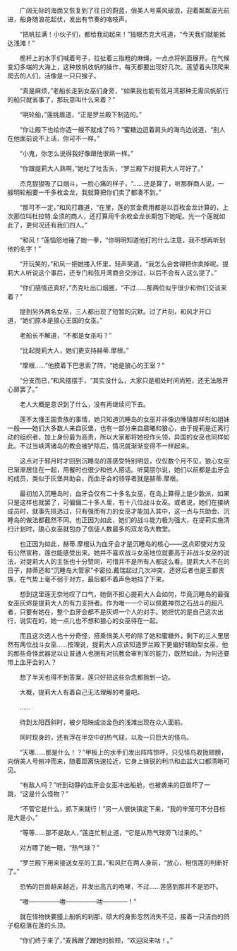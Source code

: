 　　广阔无际的海面又恢复到了往日的蔚蓝，俏美人号乘风破浪，迎着粼粼波光前进，船身随浪花起伏，发出有节奏的咯吱声。

　　“把帆拉满！小伙子们，都给我动起来！”独眼杰克大吼道，“今天我们就能抵达浅滩！”

　　桅杆上的水手们喊着号子，拉扯着三指粗的麻绳，一点点将帆面展开。在气候变幻多端的大海上，这种放帆收帆的操作，每天都要出现好几次。莲望着头顶爬来爬去的人们，活像是一只只猴子。

　　“真是麻烦，”老船长走到女巫们身旁，“如果我也能有弦月湾那种无需风帆航行的船只就省事了，那玩意叫什么来着？”

　　“明轮船，”莲挑眉道，“正是罗兰殿下制造的。”

　　“你让殿下也给你造一艘不就成了吗？”蜜糖边逗着肩头的海鸟边说道，“别人在他面前说不上话，你可不一样。”

　　“小鬼，你怎么说得我好像跟他很熟一样。”

　　“你跟提莉大人熟啊，”她吐了吐舌头，“罗兰殿下对提莉大人可好了。”

　　杰克狠狠吸了口烟斗，一脸心痛的样子，“……还是算了，听那群商人说，一艘明轮船要一千多枚金龙，我就算把你们卖了都凑不到。”

　　“那可不一定，”和风打趣道，“在里，莲的赏金费用都是以百枚金龙计算的，上次那位叫杜拉特.金须的商人，还打算用千余枚金龙长期包下她呢。光一个莲就如此了，更何况还有我们四人。”

　　“和风！”莲恼怒地锤了她一拳，“你明明知道他打的什么注意，我不想再听到他的名字！”

　　“开玩笑的，”和风一把她搂入怀里，轻声笑道，“我怎么会舍得把你卖掉呢。提莉大人听说这个事后，还专门和弦月湾商会交涉过，以后不会有人这么提了。”

　　“你们感情还真好，”杰克吐出口烟圈，“不过……那两位似乎很少和你们交谈来着？”

　　提到另外两名女巫，三人都出现了短暂的沉默。过了片刻，和风才开口道，“她们原本是狼心王国的女巫。”

　　老船长不解道，“不都是女巫吗？”

　　“比起提莉大人，她们更支持赫蒂.摩根。”

　　“摩根……”他摸着下巴思索了阵，“她是狼心的王室？”

　　“分支而已，”和风摆摆手，“其实没什么，大家只是相处时间尚短，还无法敞开心扉罢了。”

　　老人大概是意识到了什么，没有再继续问下去。

　　莲不太懂王国贵族的事情，她只知道沉睡岛的女巫并非像边陲镇那样形如姐妹一般——她们大多数人来自灰堡，也有一部分来自晨曦和狼心，由于提莉是迁离行动的组织者，加上身份最为高贵，所以大家都将她视作头领，异国的女巫也同样如此。不过当峡湾诸岛的教会被铲除后，情况就渐渐变得不一样起来。

　　这点对于邪月时才回到沉睡岛的莲感受特别明显，仅仅数个月不见，狼心女巫已渐渐居住在一起，用餐时也很少和他人搭话。听莫丽尔说，她们以前都是血牙会的成员，类似于灰堡共助会，而血牙会的领导者就是赫蒂.摩根。

　　最初加入沉睡岛时，血牙会仅有二十多名女巫，在岛上算得上是少数派，如果只是这样也就罢了，可偏偏二十多人里，有十八位战斗女巫。或者说，她们在接纳成员时，就事先挑选过，只有强而有力的女巫才能加入其中，这一点与共助会、沉睡岛的做法都截然不同。也正因为如此，她们的战斗能力极为强大，在提莉实施清扫计划时，狼心女巫就包办了信徒人数最多的双龙岛大教堂。

　　也正因为如此，赫蒂.摩根认为血牙会才是沉睡岛的核心——这点即使对方没有公然宣称，莲也能感受出来。她并不喜欢战斗女巫地位就要高于非战斗女巫的说法，对提莉大人的主张也十分赞同，可惜并不是所有人都这么看。提莉大人不在的日子，赫蒂还和“沉睡岛大管家”卡密拉.戴瑞起过几次冲突，还好后者也是王都贵族，在气势上毫不弱于对方，最后都不着声色地挡了下来。

　　想到这里莲无奈地叹了口气，她倒不担心提莉大人会如何，毕竟沉睡岛的最强女巫灰烬是提莉大人的有力支持者。作为唯一一个可以佩戴神罚之石战斗的超凡者，只要有她在，整个血牙会都不是灰烬一个人的对手。她担忧的是自己这次出行，说实在的，她一点儿也不想和狼心的女巫待在一起。

　　而且这次选人也十分奇怪，搭乘俏美人号的除了她和蜜糖外，剩下的三人里居然有两位战斗女巫……按理说，提莉大人应该知道罗兰殿下更偏好辅助型女巫，他的那些奇怪武器足以让普通人也拥有对抗教会审判军的能力，既然如此，为何还要带上血牙会的人？

　　想了半天也得不到答案，莲只好把这些杂念都抛到一边。

　　大概，提莉大人有着自己无法理解的考量吧。

　　……

　　待到太阳西斜时，被夕阳映成淡金色的浅滩出现在众人面前。

　　同时现身的，还有浮在半空中的热气球，以及一只巨大的怪鸟。

　　“天哪……那是什么！？”甲板上的水手们发出阵阵惊呼，只见怪鸟收拢翅膀，向俏美人号俯冲而来，随着距离快速拉近，它身上锋锐的利爪和血盆大口都清晰可见。

　　“有敌人吗？”听到动静的血牙会女巫冲出船舱，也被袭来的巨兽吓了一跳，“这是什么怪物？”

　　“不管它是什么，抓下来就行！”另一人很快镇定下来，“我的牢笼可不分目标是大是小。”

　　“等等……那不是敌人，”莲连忙制止道，“它是从热气球旁飞过来的。”

　　对方瞟了她一眼，“热气球？”

　　“罗兰殿下用来接送女巫的工具，”和风拦在两人身前，“放心，相信莲的判断好了。”

　　恐怖的巨兽越来越近，并发出高亢的咆哮，不过……莲感到那并不是恐吓。

　　“嗷—————嗷—————咕————！”

　　就在怪物快要撞上船帆的刹那，硕大的身影忽然消失不见，接着一只洁白的鸽子稳稳落在莲的头顶。

　　“你们终于来了，”麦茜蹭了蹭她的脸颊，“欢迎回来咕！。”
